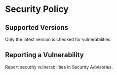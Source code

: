 # Security Policy

## Supported Versions

Only the latest version is checked for vulnerabilities.

## Reporting a Vulnerability

Report security vulnerabilities in Security Advisories.
